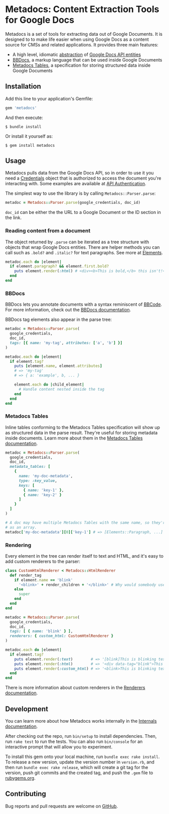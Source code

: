# Metadocs: Content Extraction Tools for Google Docs

Metadocs is a set of tools for extracting data out of Google Documents. It is designed to
to make life easier when using Google Docs as a content source for CMSs and related
applications. It provides three main features:

- A high level, idiomatic [abstraction](docs/elements.md) of
  [Google Docs API entities](https://developers.google.com/docs/api/reference/rest/v1/documents#Document)
- [BBDocs](docs/bbdocs.md), a markup language that can be used inside Google Documents
- [Metadocs Tables](docs/metadocs_tables.md), a specification for storing structured data inside
  Google Documents

## Installation

Add this line to your application's Gemfile:

```ruby
gem 'metadocs'
```

And then execute:

    $ bundle install

Or install it yourself as:

    $ gem install metadocs

## Usage

Metadocs pulls data from the Google Docs API, so in order to use it you need a [Credentials](https://www.rubydoc.info/github/google/google-auth-library-ruby/Google/Auth/Credentials)
object that is authorized to access the document you're interacting with. Some examples are
available at [API Authentication](docs/api_authentication.md).

The simplest way to use the library is by calling `Metadocs::Parser.parse`:

```ruby
metadoc = Metadocs::Parser.parse(google_credentials, doc_id)
```

`doc_id` can be either the the URL to a Google Document or the ID section in the link.

### Reading content from a document

The object returned by `.parse` can be iterated as a tree structure with objects that wrap Google
Docs entities. There are helper methods you can call such as `.bold?` and `.italic?` for text
paragraphs. See more at [Elements](docs/elements.md).

```ruby
metadoc.each do |element|
  if element.paragraph? && element.first.bold?
    puts element.render(:html) # <div><b>This is bold,</b> this isn't!</div>
  end
end
```

### BBDocs

BBDocs lets you annotate documents with a syntax reminiscent of
[BBCode](https://en.wikipedia.org/wiki/BBCode). For more information, check out the
[BBDocs documentation](docs/bbdocs.md).

BBDocs tag elements also appear in the parse tree:

```ruby
metadoc = Metadocs::Parser.parse(
  google_credentials,
  doc_id,
  tags: [{ name: 'my-tag', attributes: ['a', 'b'] }]
)

metadoc.each do |element|
  if element.tag?
    puts [element.name, element.attributes]
    # => 'my-tag'
    # => { a: 'example', b, ... }

    element.each do |child_element|
      # Handle content nested inside the tag
    end
  end
end
```

### Metadocs Tables

Inline tables conforming to the Metadocs Tables specification will show up as structured data in
the parse result. They're useful for storing metadata inside documents. Learn more about them in
the [Metadocs Tables documentation](docs/metadocs_tables.md).

```ruby
metadoc = Metadocs::Parser.parse(
  google_credentials,
  doc_id,
  metadata_tables: [
    {
      name: 'my-doc-metadata',
      type: :key_value,
      keys: [
        { name: 'key-1' },
        { name: 'key-2' }
      ]
    }
  ]
)

# A doc may have multiple Metadocs Tables with the same name, so they're stored
# as an array.
metadoc['my-doc-metadata'][0]['key-1'] # => [Elements::Paragraph, ...]
```

### Rendering

Every element in the tree can render itself to text and HTML, and it's easy to add custom renderers
to the parser:

```ruby
class CustomHtmlRenderer < Metadocs::HtmlRenderer
  def render_tag
    if element.name == 'blink'
      '<blink>' + render_children + '</blink>' # Why would somebody use this?
    else
      super
    end
  end
end

metadoc = Metadocs::Parser.parse(
  google_credentials,
  doc_id,
  tags: [ { name: 'blink' } ],
  renderers: { custom_html: CustomHtmlRenderer }
)

metadoc.each do |element|
  if element.tag?
    puts element.render(:text)        # => '[blink]This is blinking text![/blink]'
    puts element.render(:html)        # => '<div data-tag="blink">This is blinking text!</div>'
    puts element.render(:custom_html) # => '<blink>This is blinking text!</blink>'
  end
end
```

There is more information about custom renderers in the
[Renderers documentation](docs/rendering.md).

## Development

You can learn more about how Metadocs works internally in the
[Internals documentation](docs/internals.md).

After checking out the repo, run `bin/setup` to install dependencies. Then, run `rake test` to run
the tests. You can also run `bin/console` for an interactive prompt that will allow you to
experiment.

To install this gem onto your local machine, run `bundle exec rake install`. To release a new
version, update the version number in `version.rb`, and then run `bundle exec rake release`, which
will create a git tag for the version, push git commits and the created tag, and push the `.gem`
file to [rubygems.org](https://rubygems.org).

## Contributing

Bug reports and pull requests are welcome on [GitHub](https://github.com/learningtapestry/metadocs-rb).
